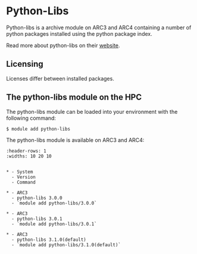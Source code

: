 # Python-Libs

Python-libs is a archive module on ARC3 and ARC4 containing a number of python packages installed using the python package index.

Read more about python-libs on their [website](https://arcdocs.leeds.ac.uk/software/libraries/python-libs).



## Licensing 

Licenses differ between installed packages.



## The python-libs module on the HPC

The python-libs module can be loaded into your environment with the following command:

```bash
$ module add python-libs
```

The python-libs module is available on ARC3 and ARC4:

```{list-table}
:header-rows: 1
:widths: 10 20 10


* - System
  - Version
  - Command

* - ARC3
  - python-libs 3.0.0
  - `module add python-libs/3.0.0`

* - ARC3
  - python-libs 3.0.1
  - `module add python-libs/3.0.1`

* - ARC3
  - python-libs 3.1.0(default)
  - `module add python-libs/3.1.0(default)`

```